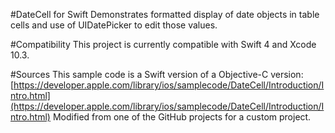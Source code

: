 #DateCell for Swift
Demonstrates formatted display of date objects in table cells and use of UIDatePicker to edit those values.  

#Compatibility
This project is currently compatible with Swift 4 and Xcode 10.3.

#Sources
This sample code is a Swift version of a Objective-C version:  
[https://developer.apple.com/library/ios/samplecode/DateCell/Introduction/Intro.html](https://developer.apple.com/library/ios/samplecode/DateCell/Introduction/Intro.html)
Modified from one of the GitHub projects for a custom project.

